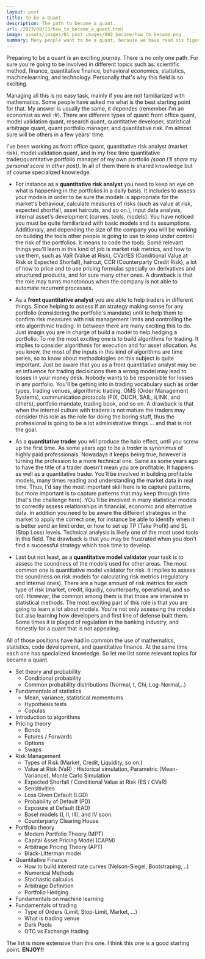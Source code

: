 ```yaml
---
layout: post
title: To be a Quant
description: The path to become a quant.
url: /2023/08/13/how_to_become_a_quant.html
image: assets/images/01_post_images/002_become/how_to_become.png
summary: Many people want to be a quant, because we have read six figure's salary in some job portal. How can I start to prepare myself to be a quant?. Do I need some professional background? ...
---
```


Preparing to be a quant is an exciting journey. There is no only one path. For sure you're going to be involved in different topics such as: scientific method, finance, quantitative finance, behavioral economics, statistics, machinelearning, and technology. Personally that's why this field is so exciting.

Managing all this is no easy task, mainly if you are not familiarized with mathematics. Some people have asked me what is the best starting point for that. My answer is usually the same, it dependes (remember I'm an economist as well :#). There are different types of quant: front office quant, model validation quant, research quant, quantitative developer, statistical arbitrage quant, quant portfolio manager, and quantitative risk. I'm almost sure will be others in a few years' time.

I've been working as front office quant, quantitative risk analyst (market risk), model validation quant, and in my free time quantitative trader/quantitative portfolio manager of my own portfolio _(soon I'll share my personal score in other post)_. In all of them there is shared knowledge but of course specialized knowledge.

- For instance as a **quantitative risk analyst** you need to keep an eye on what is happening in the portfolios in a daily basis. It includes to assess your models in order to be sure the models is appropriate for the market's behaviour, calculate measures of risks (such as value at risk, expected shortfall, asset haircuts, and so on.), input data analysis, internal asset's development (curves, tools, models). You have noticed you must be quite familiarized with basic models and its assumptions. Additionaly, and depending the size of the company you will be working on building the tools other people is going to use to keep under control the risk of the portfolios. It means to code the tools. Some relevant things you'll learn in this kind of job is market risk metrics, and how to use them, such as VaR (Value at Risk), CVar/ES (Conditional Value at Risk or Expected Shorfall), haircut, CCR (Counterparty Credit Risk), a lot of how to price and to use pricing formulas specially on derivatives and structured products, and for sure many other ones. A drawback is that the role may turns monotonous when the company is not able to automate recurrent processes.

- As a **front quantitative analyst** you are able to help traders in different things. Since helping to assess if an strategy making sense for any portfolio (considering the portfolio's mandate) until to help them to confirm risk measures with risk management limits and controlling the into algorithmic trading. In between there are many exciting this to do. Just imagin you are in charge of build a model to help hedging a portfolio. To me the most exciting one is to build algorithms for trading. It implies to consider algorithmis for execution and for asset allocation. As you know, the most of the inputs in this kind of algorithms are time series, so to know about methodologies on this subject is quite important. Just be aware that you as a front quantitative analyst may be an influence for trading decisicions then a wrong model may lead to losses in your money desk. Nobody wants to be responsible for losses in any portfolio. You'll be getting into in trading vocabulary such as order types, trading venues, algorithmic trading, OMS (Order Management Systems), communication protocols (FIX, OUCH, SAIL, iLINK, and others), portfolio mandate, trading book, and so on. A drawback is that when the internal culture with traders is not mature the traders may consider this role as the role for doing the boring stuff, thus the professional is going to be a lot administrative things ... and that is not the goal.

- As a **quantitative trader** you will produce the halo effect, until you screw up the first time. As some years ago to be a _trader_ is synonimus of highly paid professionals. Nowadays it keeps being true, however is turning the profession to a more technical one. Same as some years ago to have the title of a trader doesn't mean you are profitable. It happens as well as a quantitative trader. You'll be involved in building profitable models, many times reading and understanding the market data in real time. Thus, I'd say the most important skill here is to capture patterns, but more important is to capture patterns that may keep through time (that's the challenge here). YOu'll be involved in many statistical models to correctly assess relationships in financial, economic and alternative data. In addition you need to be aware the different strategies in the market to apply the correct one, for instance be able to identify when it is better send an limit order, or how to set up TP (Take Profit) and SL (Stop Loss) levels. Technical analysis is likely one of the most used tools in this field. The drawback is that you may be frustrated when you don't find a successful strategy which took time to develop.

- Last but not least, as a **quantitative model validator** your task is to assess the soundness of the models used for other areas. The most common one is quantitative model validator for risk. It implies to assess the soundness on risk models for calculating risk metrics (regulatory and internal ones). There are a huge amount of risk metrics for each type of risk (market, credit, liquidiy, counterparty, operational, and so on). However, the common among them is that those are intensive in statistical methods. The most exciting part of this role is that you are going to learn a lot about models. You're not only assessing the models but also learning how developers and first line of defense built them. Some times it is plaged of regulation in the banking industry, and honestly for a quant that is not appealing.

All of those positions have had in common the use of mathematics, statistics, code development, and quantitative finance. At the same time each one has specialized knowledge. So let me list some relevant topics for became a quant.

- Set theory and probability
  - Conditional probability
  - Common probability distributions (Normal, t, Chi, Log-Normal,..)
- Fundamentals of statistics
  - Mean, variance, statistical momentums
  - Hypothesis tests
  - Copulas
- Introduction to algorithms
- Pricing theory
  - Bonds
  - Futures / Forwards
  - Options
  - Swaps
- Risk Management
  - Types of Risk (Market, Credit, Liquidity, so on.)
  - Value at Risk (VaR) : Historical simulation, Parametric (Mean-Variance), Monte Carlo Simulation
  - Expected Shorfall / Conditional Value at Risk (ES / CVaR)
  - Sensitivities
  - Loss Given Default (LGD)
  - Probability of Default (PD)
  - Exposure at Default (EAD)
  - Basel models (I, II, III), and IV soon.
  - Counterparty Clearing House
- Portfolio theory
  - Modern Portfolio Theory (MPT)
  - Capital Asset Pricing Model (CAPM)
  - Arbitrage Pricing Theory (APT)
  - Black-Litterman model
- Quantitative Finance
  - How to build interest rate curves (Nelson-Siegel, Bootstraping, ..)
  - Numerical Methods
  - Stochastic calculus
  - Arbitrage Definition
  - Portfolio Hedging
- Fundamentals on machine learning
- Fundamentals of trading
  - Type of Orders (Limit, Stop-Limit, Market, ...)
  - What is trading venue
  - Dark Pools
  - OTC vs Exchange trading

The list is more extensive than this one. I think this one is a good starting point. **ENJOY!!**
